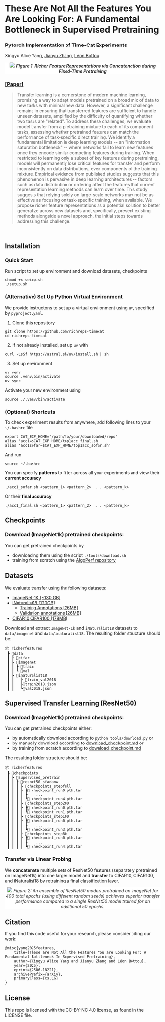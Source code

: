 # These Are Not All the Features You Are Looking For: A Fundamental Bottleneck in Supervised Pretraining
### Pytorch Implementation of Time-Cat Experiments
Xingyu Alice Yang, [Jianyu Zhang](https://www.jianyuzhang.com/),  [Léon Bottou](https://leon.bottou.org/)

<p align="center" width="500" style="background-color: white; padding: 0px; color: #333333;">
  <image src=figures/time-cat-diagram-v2.png>
  <!-- .slide: data-background-color="white" -->
  <em><strong>Figure 1: Richer Feature Representations via Concatenation during Fixed-Time Pretraining</strong></em>
</p>


### [[Paper]](https://arxiv.org/abs/2506.18221)

> <p align="center">  <figcaption align="center"><b></b></figcaption>
> Transfer learning is a cornerstone of modern machine learning, promising a way to adapt models pretrained on a broad mix of data to new tasks with minimal new data. However, a significant challenge remains in ensuring that transferred features are sufficient to handle unseen datasets, amplified by the difficulty of quantifying whether two tasks are "related". To address these challenges, we evaluate model transfer from a pretraining mixture to each of its component tasks, assessing whether pretrained features can match the performance of task-specific direct training. We identify a fundamental limitation in deep learning models -- an "information saturation bottleneck" -- where networks fail to learn new features once they encode similar competing features during training. When restricted to learning only a subset of key features during pretraining, models will permanently lose critical features for transfer and perform inconsistently on data distributions, even components of the training mixture. Empirical evidence from published studies suggests that this phenomenon is pervasive in deep learning architectures -- factors such as data distribution or ordering affect the features that current representation learning methods can learn over time. This study suggests that relying solely on large-scale networks may not be as effective as focusing on task-specific training, when available. We propose richer feature representations as a potential solution to better generalize across new datasets and, specifically, present existing methods alongside a novel approach, the initial steps towards addressing this challenge.
> 


<br>


## Installation
### Quick Start
Run script to set up environment and download datasets, checkpoints
```
chmod +x setup.sh
./setup.sh
```
### (Alternative) Set Up Python Virtual Environment
We provide instructons to set up a virtual environment using `uv`, specified by `pyproject.yaml`.
1. Clone this repository
```
git clone https://github.com/richreps-timecat
cd richreps-timecat
```
2. If not already installed, set up `uv` with
```
curl -LsSf https://astral.sh/uv/install.sh | sh
```
3. Set up environment
```
uv venv
source .venv/bin/activate
uv sync
```
Activate your new environment using
```
source ./.venv/bin/activate
```

### (Optional) Shortcuts
To check experiment results from anywhere, add following lines to your `~/.bashrc` file 
```
export CAT_EXP_HOME="/path/to/your/downloaded/repo"
alias 'acc1=$CAT_EXP_HOME/top1acc_final.sh'
alias 'acc1sofar=$CAT_EXP_HOME/top1acc_sofar.sh'
```
And run
```
source ~/.bashrc
```

You can specify **patterns** to filter across all your experiments and view their  **current accuracy** 
```
./acc1_sofar.sh <pattern_1> <pattern_2>  ... <pattern_k>
```
Or their **final accuracy**  
```
./acc1_final.sh <pattern_1> <pattern_2>  ... <pattern_k>
```

## Checkpoints
### Download (ImageNet1k) pretrained checkpoints:
You can get pretrained checkpoints by
* downloading them using the script `./tools/download.sh` 
* training from scratch using the [AlgoPerf repository](https://github.com/mlcommons/algorithmic-efficiency/tree/main#citing-algoperf-benchmark)


## Datasets
We evaluate transfer using the following datasets: 
- [ImageNet-1K [~130 GB]](https://www.image-net.org/index.php) 
- [iNaturalist18 [120GB]](https://ml-inat-competition-datasets.s3.amazonaws.com/2018/train_val2018.tar.gz)
  - [Training Annotations [26MB]](https://ml-inat-competition-datasets.s3.amazonaws.com/2018/train2018.json.tar.gz)
  - [Validation annotations [26MB]](https://ml-inat-competition-datasets.s3.amazonaws.com/2018/val2018.json.tar.gz)
- [CIFAR10,CIFAR100 [178MB]](https://www.cs.toronto.edu/~kriz/cifar.html)


Download and extract `ImageNet-1k` and `iNaturalist18` datasets to `data/imagenet` and `data/inaturalist18`. The resulting folder structure should be:

```
📦 richerfeatures
 ┣ 📂data
 ┃ ┣ 📂cifar
 ┃ ┣ 📂imagenet
 ┃ ┃ ┣ 📂train
 ┃ ┃ ┗ 📂val
 ┃ ┣ 📂inaturalist18
 ┃ ┃   ┣ 📂train_val2018
 ┃ ┃   ┣📜train2018.json
 ┃ ┃   ┗📜val2018.json
```


## Supervised Transfer Learning (ResNet50)


### Download (ImageNet1k) pretrained checkpoints:
You can get pretrained checkpoints either:
- by automatically download according to ```python tools/download.py``` or
- by manually download according to [download_checkpoint.md](download_checkpoint.md) or 
- by training from scratch according to [download_checkpoint.md](downloaad_checkpoint.md)


The resulting folder structure should be: 
```
📦 richerfeatures
 ┣ 📂checkpoints
 ┃ ┣ 📂supervised_pretrain
 ┃ ┃ ┣ 📂resnet50_sfadamw
 ┃ ┃ ┃ ┣ 📂checkpoints_stepfull
 ┃ ┃ ┃ ┣ ┣📜 checkpoint_run0.pth.tar 
 ┃ ┃ ┃ ┃ ┣    ...            
 ┃ ┃ ┃ ┃ ┗📜 checkpoint_run4.pth.tar 
 ┃ ┃ ┃ ┣ 📂checkpoints_step200
 ┃ ┃ ┃ ┣ ┣📜 checkpoint_run0.pth.tar 
 ┃ ┃ ┃ ┃ ┗📜 checkpoint_run1.pth.tar 
 ┃ ┃ ┃ ┣ 📂checkpoints_step100
 ┃ ┃ ┃ ┣ ┣📜 checkpoint_run0.pth.tar 
 ┃ ┃ ┃ ┃ ┣    ...            
 ┃ ┃ ┃ ┃ ┗📜 checkpoint_run3.pth.tar 
 ┃ ┃ ┃ ┣ 📂checkpoints_step80
 ┃ ┃ ┃ ┣ ┣📜 checkpoint_run0.pth.tar 
 ┃ ┃ ┃ ┃ ┣    ...            
 ┃ ┃ ┃ ┃ ┗📜 checkpoint_run4.pth.tar 
```



### Transfer via Linear Probing

We **concatenate** multiple sets of ResNet50 features (separately pretrained on ImageNet1k) into one larger model and **transfer** to CIFAR10, CIFAR100, and iNaturalist18 by retraining a final classification layer.

<p align="center" width="500" style="background-color: white; padding: 0px; color: #333333;">
  <image src=figures/resnet-catn-results.png>
  <em>Figure 2: An ensemble of ResNet50 models pretrained on ImageNet for 400 total epochs (using different random seeds) achieves superior transfer performance compared to a single ResNet50 model trained for an additional 50 epochs. </em>
</p>


## Citation
If you find this code useful for your research, please consider citing our work:
```
@misc{yang2025features,
    title={These are Not All the Features You are Looking For: A Fundamental Bottleneck In Supervised Pretraining},
    author={Xingyu Alice Yang and Jianyu Zhang and Léon Bottou},
    year={2025},
    eprint={2506.18221},
    archivePrefix={arXiv},
    primaryClass={cs.LG}
}
```

## License
This repo is licensed with the CC-BY-NC 4.0 license, as found in the LICENSE file.